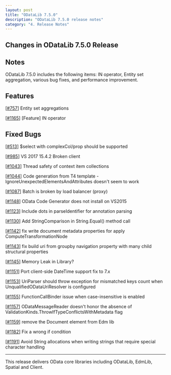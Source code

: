 ```yaml
---
layout: post
title: "ODataLib 7.5.0"
description: "ODataLib 7.5.0 release notes"
category: "4. Release Notes"
---
```


## Changes in ODataLib 7.5.0 Release ##

## Notes ##

ODataLib 7.5.0 includes the following items: IN operator, Entity set aggregation, various bug fixes, and performance improvement.

## Features ##

[[#757](https://github.com/OData/odata.net/pull/757)] Entity set aggregations

[[#1165](https://github.com/OData/odata.net/pull/1165)] [Feature] IN operator


## Fixed Bugs ##

[[#513](https://github.com/OData/odata.net/issues/513)] $select with complexCol/prop should be supported

[[#985](https://github.com/OData/odata.net/issues/985)] VS 2017 15.4.2 Broken client

[[#1043](https://github.com/OData/odata.net/issues/1043)] Thread safety of context item collections

[[#1044](https://github.com/OData/odata.net/issues/1044)] Code generation from T4 template - IgnoreUnexpectedElementsAndAttributes doesn't seem to work

[[#1087](https://github.com/OData/odata.net/issues/1187)] Batch is broken by load balancer (proxy)

[[#1148](https://github.com/OData/odata.net/issues/1148)] OData Code Generator does not install on VS2015

[[#1123](https://github.com/OData/odata.net/pull/1123)] Include dots in parseIdentifier for annotation parsing

[[#1130](https://github.com/OData/odata.net/pull/1130)] Add StringComparison in String.Equal() method call

[[#1142](https://github.com/OData/odata.net/pull/1142)] fix write document metadata properties for apply ComputeTransformationNode

[[#1143](https://github.com/OData/odata.net/pull/1143)] fix build uri from groupby navigation property with many child structural properties

[[#1145](https://github.com/OData/odata.net/issues/1145)] Memory Leak in Library?

[[#1151](https://github.com/OData/odata.net/pull/1151)] Port client-side DateTime support fix to 7.x

[[#1153](https://github.com/OData/odata.net/issues/1153)] UriParser should throw exception for mismatched keys count when UnqualifiedODataUriResolver is configured

[[#1155](https://github.com/OData/odata.net/issues/1155)] FunctionCallBinder issue when case-insensitive is enabled

[[#1157](https://github.com/OData/odata.net/issues/1157)] ODataMessageReader doesn't honor the absence of ValidationKinds.ThrowIfTypeConflictsWithMetadata flag

[[#1159](https://github.com/OData/odata.net/pull/1159)] remove the Document element from Edm lib

[[#1182](https://github.com/OData/odata.net/pull/1182)] Fix a wrong if condition

[[#1191](https://github.com/OData/odata.net/issues/1191)] Avoid String allocations when writing strings that require special character handling

---

This release delivers OData core libraries including ODataLib, EdmLib, Spatial and Client.
